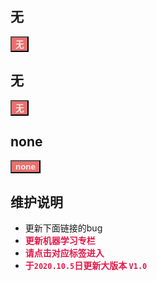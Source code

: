 ## 无

<a href="/#/Hadoop/README"><button class="mybutton" style="background-color: #ea7070"><b><font color='#f4f0e6'>无</font></b></button></a>


## 无

<a href="/#/ml/README"><button class="mybutton" style="background-color: #ea7070"><b><font color='#f4f0e6'>无</font></b></button></a>


## none

<a href="/#/phy/README"><button class="mybutton" style="background-color: #ea7070"><b><font color='#f4f0e6'>none</font></b></button></a>



## 维护说明

- 更新下面链接的bug
- <b><font color='#e41749'>更新机器学习专栏</font></b>
- <b><font color='#e41749'>请点击对应标签进入</font></b>
- <b><font color='#e41749'>于`2020.10.5`日更新大版本 `V1.0`</font></b>

